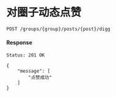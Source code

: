 # 对圈子动态点赞

```
POST /groups/{group}/posts/{post}/digg
```



#### Response

```
Status: 201 OK
```
```json5
{
    "message": [
        "点赞成功"
    ]
}
```
